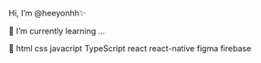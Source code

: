 Hi, I’m @heeyonhh✨

🌱 I’m currently learning ...

💞️ html css javacript TypeScript react react-native figma firebase
